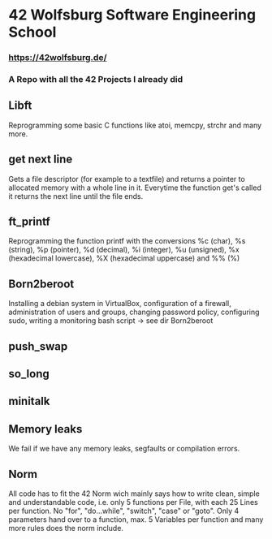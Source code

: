 # 42 Wolfsburg Software Engineering School
### https://42wolfsburg.de/
### A Repo with all the 42 Projects I already did 

## Libft
Reprogramming some basic C functions like atoi, memcpy, strchr and many more.

## get next line

Gets a file descriptor (for example to a textfile) and returns a pointer to allocated memory with a whole line in it. Everytime the function get's called it returns the next line until the file ends.

## ft_printf
Reprogramming the function printf with the conversions %c (char), %s (string), %p (pointer), %d (decimal), %i (integer), %u (unsigned), %x (hexadecimal lowercase), %X (hexadecimal uppercase) and %% (%)

## Born2beroot
Installing a debian system in VirtualBox, configuration of a firewall, administration of users and groups, changing password policy, configuring sudo, writing a monitoring bash script -> see dir Born2beroot 

## push_swap

## so_long

## minitalk

## Memory leaks

We fail if we have any memory leaks, segfaults or compilation errors.

## Norm

All code has to fit the 42 Norm wich mainly says how to write clean, simple and understandable code, i.e. only 5 functions per File, with each 25 Lines per function. No "for", "do...while", "switch", "case" or "goto". Only 4 parameters hand over to a function, max. 5 Variables per function and many more rules does the norm include.

